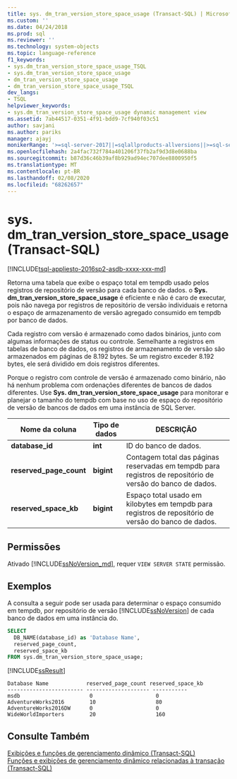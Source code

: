 ```yaml
---
title: sys. dm_tran_version_store_space_usage (Transact-SQL) | Microsoft Docs
ms.custom: ''
ms.date: 04/24/2018
ms.prod: sql
ms.reviewer: ''
ms.technology: system-objects
ms.topic: language-reference
f1_keywords:
- sys.dm_tran_version_store_space_usage_TSQL
- sys.dm_tran_version_store_space_usage
- dm_tran_version_store_space_usage
- dm_tran_version_store_space_usage_TSQL
dev_langs:
- TSQL
helpviewer_keywords:
- sys.dm_tran_version_store_space_usage dynamic management view
ms.assetid: 7ab44517-0351-4f91-bdd9-7cf940f03c51
author: savjani
ms.author: pariks
manager: ajayj
monikerRange: '>=sql-server-2017||=sqlallproducts-allversions||>=sql-server-linux-2017||=azuresqldb-mi-current'
ms.openlocfilehash: 2a4fac732f784a401206f37fb2af9d3d8e0688ba
ms.sourcegitcommit: b87d36c46b39af8b929ad94ec707dee8800950f5
ms.translationtype: MT
ms.contentlocale: pt-BR
ms.lasthandoff: 02/08/2020
ms.locfileid: "68262657"
---
```

# <a name="sysdm_tran_version_store_space_usage-transact-sql"></a>sys. dm_tran_version_store_space_usage (Transact-SQL)
[!INCLUDE[tsql-appliesto-2016sp2-asdb-xxxx-xxx-md](../../includes/tsql-appliesto-2016sp2-asdb-xxxx-xxx-md.md)]

Retorna uma tabela que exibe o espaço total em tempdb usado pelos registros de repositório de versão para cada banco de dados. o **Sys. dm_tran_version_store_space_usage** é eficiente e não é caro de executar, pois não navega por registros de repositório de versão individuais e retorna o espaço de armazenamento de versão agregado consumido em tempdb por banco de dados.
  
Cada registro com versão é armazenado como dados binários, junto com algumas informações de status ou controle. Semelhante a registros em tabelas de banco de dados, os registros de armazenamento de versão são armazenados em páginas de 8.192 bytes. Se um registro exceder 8.192 bytes, ele será dividido em dois registros diferentes.  
  
Porque o registro com controle de versão é armazenado como binário, não há nenhum problema com ordenações diferentes de bancos de dados diferentes. Use **Sys. dm_tran_version_store_space_usage** para monitorar e planejar o tamanho do tempdb com base no uso de espaço do repositório de versão de bancos de dados em uma instância de SQL Server.
  
|Nome da coluna|Tipo de dados|DESCRIÇÃO|  
|-----------------|---------------|-----------------|  
|**database_id**|**int**|ID do banco de dados.|  
|**reserved_page_count**|**bigint**|Contagem total das páginas reservadas em tempdb para registros de repositório de versão do banco de dados.|  
|**reserved_space_kb**|**bigint**|Espaço total usado em kilobytes em tempdb para registros de repositório de versão do banco de dados.|  
  
## <a name="permissions"></a>Permissões  
Ativado [!INCLUDE[ssNoVersion_md](../../includes/ssnoversion-md.md)], requer `VIEW SERVER STATE` permissão.   

## <a name="examples"></a>Exemplos  
A consulta a seguir pode ser usada para determinar o espaço consumido em tempdb, por repositório de versão [!INCLUDE[ssNoVersion](../../includes/ssnoversion-md.md)] de cada banco de dados em uma instância do. 
  
```sql  
SELECT 
  DB_NAME(database_id) as 'Database Name',
  reserved_page_count,
  reserved_space_kb 
FROM sys.dm_tran_version_store_space_usage;  
```  
  
 [!INCLUDE[ssResult](../../includes/ssresult-md.md)]  
  
```  
Database Name            reserved_page_count reserved_space_kb  
------------------------ -------------------- -----------  
msdb                      0                    0             
AdventureWorks2016        10                   80             
AdventureWorks2016DW      0                    0             
WideWorldImporters        20                   160             
```
 
## <a name="see-also"></a>Consulte Também  
 [Exibições e funções de gerenciamento dinâmico &#40;Transact-SQL&#41;](~/relational-databases/system-dynamic-management-views/system-dynamic-management-views.md)   
 [Funções e exibições de gerenciamento dinâmico relacionadas à transação &#40;Transact-SQL&#41;](../../relational-databases/system-dynamic-management-views/transaction-related-dynamic-management-views-and-functions-transact-sql.md)  
  
